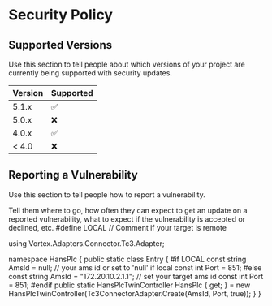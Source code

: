 # Security Policy

## Supported Versions

Use this section to tell people about which versions of your project are
currently being supported with security updates.

| Version | Supported          |
| ------- | ------------------ |
| 5.1.x   | :white_check_mark: |
| 5.0.x   | :x:                |
| 4.0.x   | :white_check_mark: |
| < 4.0   | :x:                |

## Reporting a Vulnerability

Use this section to tell people how to report a vulnerability.

Tell them where to go, how often they can expect to get an update on a
reported vulnerability, what to expect if the vulnerability is accepted or
declined, etc.
#define LOCAL // Comment if your target is remote

using Vortex.Adapters.Connector.Tc3.Adapter;

namespace HansPlc
{
    public static class Entry
    {
#if LOCAL
        const string AmsId = null; // your ams id or set to 'null' if local
        const int Port = 851;
#else
        const string AmsId = "172.20.10.2.1.1"; // set your target ams id
        const int Port = 851;
#endif
        public static HansPlcTwinController HansPlc { get; } = new HansPlcTwinController(Tc3ConnectorAdapter.Create(AmsId, Port, true));
    }
}
